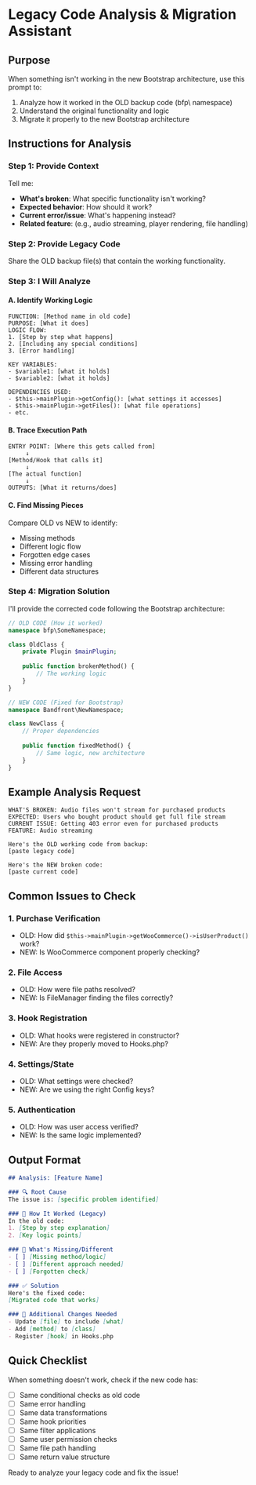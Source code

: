 # Legacy Code Analysis & Migration Assistant

## Purpose
When something isn't working in the new Bootstrap architecture, use this prompt to:
1. Analyze how it worked in the OLD backup code (bfp\ namespace)
2. Understand the original functionality and logic
3. Migrate it properly to the new Bootstrap architecture

## Instructions for Analysis

### Step 1: Provide Context
Tell me:
- **What's broken**: What specific functionality isn't working?
- **Expected behavior**: How should it work?
- **Current error/issue**: What's happening instead?
- **Related feature**: (e.g., audio streaming, player rendering, file handling)

### Step 2: Provide Legacy Code
Share the OLD backup file(s) that contain the working functionality.

### Step 3: I Will Analyze

#### A. Identify Working Logic
```
FUNCTION: [Method name in old code]
PURPOSE: [What it does]
LOGIC FLOW:
1. [Step by step what happens]
2. [Including any special conditions]
3. [Error handling]

KEY VARIABLES:
- $variable1: [what it holds]
- $variable2: [what it holds]

DEPENDENCIES USED:
- $this->mainPlugin->getConfig(): [what settings it accesses]
- $this->mainPlugin->getFiles(): [what file operations]
- etc.
```

#### B. Trace Execution Path
```
ENTRY POINT: [Where this gets called from]
     ↓
[Method/Hook that calls it]
     ↓
[The actual function]
     ↓
OUTPUTS: [What it returns/does]
```

#### C. Find Missing Pieces
Compare OLD vs NEW to identify:
- Missing methods
- Different logic flow  
- Forgotten edge cases
- Missing error handling
- Different data structures

### Step 4: Migration Solution

I'll provide the corrected code following the Bootstrap architecture:

```php
// OLD CODE (How it worked)
namespace bfp\SomeNamespace;

class OldClass {
    private Plugin $mainPlugin;
    
    public function brokenMethod() {
        // The working logic
    }
}

// NEW CODE (Fixed for Bootstrap)
namespace Bandfront\NewNamespace;

class NewClass {
    // Proper dependencies
    
    public function fixedMethod() {
        // Same logic, new architecture
    }
}
```

## Example Analysis Request

```
WHAT'S BROKEN: Audio files won't stream for purchased products
EXPECTED: Users who bought product should get full file stream
CURRENT ISSUE: Getting 403 error even for purchased products
FEATURE: Audio streaming

Here's the OLD working code from backup:
[paste legacy code]

Here's the NEW broken code:
[paste current code]
```

## Common Issues to Check

### 1. Purchase Verification
- OLD: How did `$this->mainPlugin->getWooCommerce()->isUserProduct()` work?
- NEW: Is WooCommerce component properly checking?

### 2. File Access
- OLD: How were file paths resolved?
- NEW: Is FileManager finding the files correctly?

### 3. Hook Registration
- OLD: What hooks were registered in constructor?
- NEW: Are they properly moved to Hooks.php?

### 4. Settings/State
- OLD: What settings were checked?
- NEW: Are we using the right Config keys?

### 5. Authentication
- OLD: How was user access verified?
- NEW: Is the same logic implemented?

## Output Format

```markdown
## Analysis: [Feature Name]

### 🔍 Root Cause
The issue is: [specific problem identified]

### 📜 How It Worked (Legacy)
In the old code:
1. [Step by step explanation]
2. [Key logic points]

### 🔧 What's Missing/Different
- [ ] [Missing method/logic]
- [ ] [Different approach needed]
- [ ] [Forgotten check]

### ✅ Solution
Here's the fixed code:
[Migrated code that works]

### 📝 Additional Changes Needed
- Update [file] to include [what]
- Add [method] to [class]
- Register [hook] in Hooks.php
```

## Quick Checklist

When something doesn't work, check if the new code has:

- [ ] Same conditional checks as old code
- [ ] Same error handling
- [ ] Same data transformations  
- [ ] Same hook priorities
- [ ] Same filter applications
- [ ] Same user permission checks
- [ ] Same file path handling
- [ ] Same return value structure

Ready to analyze your legacy code and fix the issue!